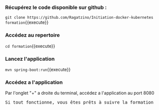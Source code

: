 

### Récupérez le code disponible sur github : 

`
git clone https://github.com/Ragatzino/Initiation-docker-kubernetes formation
`{{execute}}


### Accédez au repertoire 

`cd formation`{{execute}}

### Lancez l'application

`mvn spring-boot:run`{{execute}}

### Accédez a l'application

Par l'onglet "+" a droite du terminal, accédez a l'application au port 8080

<pre>
Si tout fonctionne, vous êtes prêts à suivre la formation
</pre>
